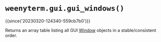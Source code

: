 # `weenyterm.gui.gui_windows()`

{{since('20230320-124340-559cb7b0')}}

Returns an array table listing all GUI [Window](../window/index.md) objects in
a stable/consistent order.

